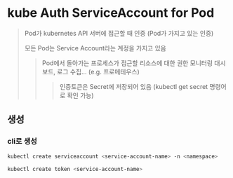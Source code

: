 # kube Auth ServiceAccount for Pod

> Pod가 kubernetes API 서버에 접근할 때 인증 (Pod가 가지고 있는 인증)
>
> 모든 Pod는 Service Account라는 계정을 가지고 있음
>
> > Pod에서 돌아가는 프로세스가 접근할 리소스에 대한 권한 모니터링 대시보드, 로그 수집... (e.g. 프로메테우스)
> >
> > > 인증토큰은 Secret에 저장되어 있음 (kubectl get secret 명령어로 확인 가능)

## 생성

### cli로 생성

```sh
kubectl create serviceaccount <service-account-name> -n <namespace>

kubectl create token <service-account-name>
```
